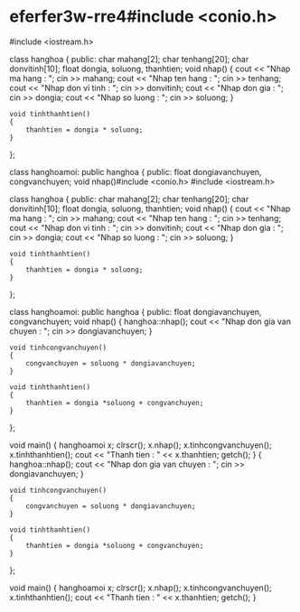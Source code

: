 # eferfer3w-rre4#include <conio.h>
#include <iostream.h>

class hanghoa
{
	public:
		char mahang[2];
	char tenhang[20];
	char donvitinh[10];
	float dongia, soluong, thanhtien;
	void nhap()
	{
		cout << "Nhap ma hang : ";
		cin >> mahang;
		cout << "Nhap ten hang : ";
		cin >> tenhang;
		cout << "Nhap don vi tinh : ";
		cin >> donvitinh;
		cout << "Nhap don gia : ";
		cin >> dongia;
		cout << "Nhap so luong : ";
		cin >> soluong;
	}

	void tinhthanhtien()
	{
		thanhtien = dongia * soluong;
	}
};

class hanghoamoi: public hanghoa
{
	public: float dongiavanchuyen, congvanchuyen;
	void nhap()#include <conio.h>
#include <iostream.h>

class hanghoa
{
	public:
		char mahang[2];
	char tenhang[20];
	char donvitinh[10];
	float dongia, soluong, thanhtien;
	void nhap()
	{
		cout << "Nhap ma hang : ";
		cin >> mahang;
		cout << "Nhap ten hang : ";
		cin >> tenhang;
		cout << "Nhap don vi tinh : ";
		cin >> donvitinh;
		cout << "Nhap don gia : ";
		cin >> dongia;
		cout << "Nhap so luong : ";
		cin >> soluong;
	}

	void tinhthanhtien()
	{
		thanhtien = dongia * soluong;
	}
};

class hanghoamoi: public hanghoa
{
	public: float dongiavanchuyen, congvanchuyen;
	void nhap()
	{
		hanghoa::nhap();
		cout << "Nhap don gia van chuyen : ";
		cin >> dongiavanchuyen;
	}

	void tinhcongvanchuyen()
	{
		congvanchuyen = soluong * dongiavanchuyen;
	}

	void tinhthanhtien()
	{
		thanhtien = dongia *soluong + congvanchuyen;
	}
};

void main()
{
	hanghoamoi x;
	clrscr();
	x.nhap();
	x.tinhcongvanchuyen();
	x.tinhthanhtien();
	cout << "Thanh tien : " << x.thanhtien;
	getch();
}
	{
		hanghoa::nhap();
		cout << "Nhap don gia van chuyen : ";
		cin >> dongiavanchuyen;
	}

	void tinhcongvanchuyen()
	{
		congvanchuyen = soluong * dongiavanchuyen;
	}

	void tinhthanhtien()
	{
		thanhtien = dongia *soluong + congvanchuyen;
	}
};

void main()
{
	hanghoamoi x;
	clrscr();
	x.nhap();
	x.tinhcongvanchuyen();
	x.tinhthanhtien();
	cout << "Thanh tien : " << x.thanhtien;
	getch();
}
